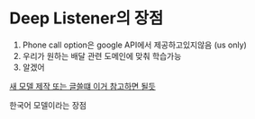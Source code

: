 # Deep Listener의 장점

1. Phone call option은 google API에서 제공하고있지않음 (us only)
2. 우리가 원하는 배달 관련 도메인에 맞춰 학습가능
3. 알겠어

[새 모델 제작 또는 글쓸떄 이거 참고하면 될듯](https://www.jask.or.kr/articles/xml/v9ka/)

한국어 모델이라는 장점